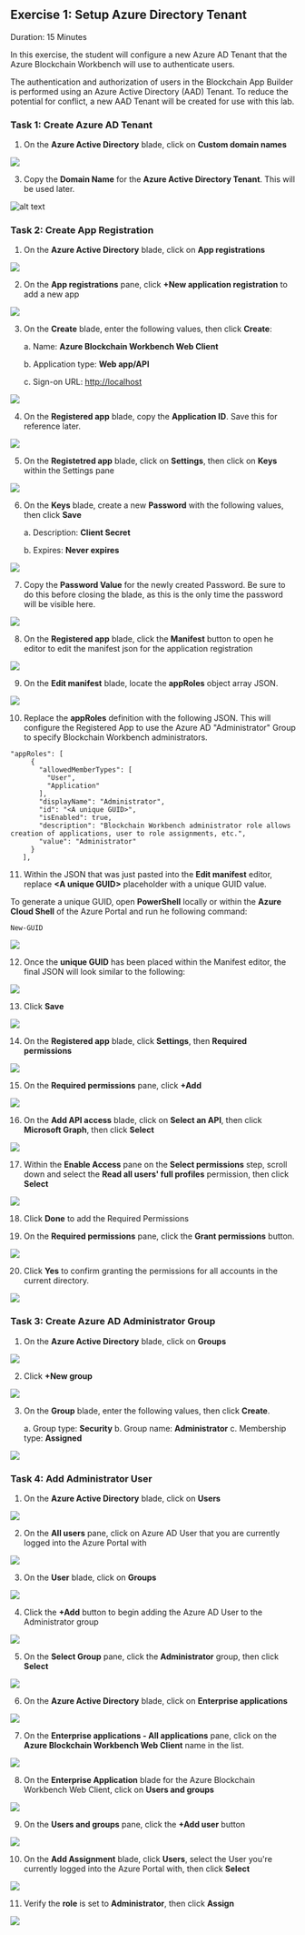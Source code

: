 ## Exercise 1: Setup Azure Directory Tenant
Duration: 15 Minutes

In this exercise, the student will configure a new Azure AD Tenant that the Azure Blockchain Workbench will use to authenticate users.

The authentication and authorization of users in the Blockchain App Builder is performed using an Azure Active Directory (AAD) Tenant. To reduce the potential for conflict, a new AAD Tenant will be created for use with this lab.

### Task 1: Create Azure AD Tenant

1. On the **Azure Active Directory** blade, click on **Custom domain names**

![](https://github.com/ceteongvanness/eventdemo/blob/master/Azure%20Blockchain%20Workshop/Image/A8.png)

3. Copy the **Domain Name** for the **Azure Active Directory Tenant**. This will be used later.

![alt text](https://github.com/ceteongvanness/eventdemo/blob/master/Azure%20Blockchain%20Workshop/Image/A9.png)

### Task 2: Create App Registration
1. On the **Azure Active Directory** blade, click on **App registrations**

![](https://github.com/ceteongvanness/eventdemo/blob/master/Azure%20Blockchain%20Workshop/Image/A10.png)

2. On the **App registrations** pane, click **+New application registration** to add a new app

![](https://github.com/ceteongvanness/eventdemo/blob/master/Azure%20Blockchain%20Workshop/Image/A11.png)

3. On the **Create** blade, enter the following values, then click **Create**:

	a. Name: **Azure Blockchain Workbench Web Client**
    
    b. Application type: **Web app/API**
    
    c. Sign-on URL: <http://localhost>

![](https://github.com/ceteongvanness/eventdemo/blob/master/Azure%20Blockchain%20Workshop/Image/A12.png)

4. On the **Registered app** blade, copy the **Application ID**. Save this for reference later.

![](https://github.com/ceteongvanness/eventdemo/blob/master/Azure%20Blockchain%20Workshop/Image/A13.png)

5. On the **Registetred app** blade, click on **Settings**, then click on **Keys** within the Settings pane

![](https://github.com/ceteongvanness/eventdemo/blob/master/Azure%20Blockchain%20Workshop/Image/A14.png)

6. On the **Keys** blade, create a new **Password** with the following values, then click **Save**

	a. Description: **Client Secret**
    
    b. Expires: **Never expires**

![](https://github.com/ceteongvanness/eventdemo/blob/master/Azure%20Blockchain%20Workshop/Image/A15.png)

7. Copy the **Password Value** for the newly created Password. Be sure to do this before closing the blade, as this is the only time the password will be visible here.

![](https://github.com/ceteongvanness/eventdemo/blob/master/Azure%20Blockchain%20Workshop/Image/A16.png)

8. On the **Registered app** blade, click the **Manifest** button to open he editor to edit the manifest json for the application registration

![](https://github.com/ceteongvanness/eventdemo/blob/master/Azure%20Blockchain%20Workshop/Image/A17.png)

9. On the **Edit manifest** blade, locate the **appRoles** object array JSON.

![](https://github.com/ceteongvanness/eventdemo/blob/master/Azure%20Blockchain%20Workshop/Image/A18.png)

10. Replace the **appRoles** definition with the following JSON. This will configure the Registered App to use the Azure AD "Administrator" Group to specify Blockchain Workbench administrators.
```
"appRoles": [
     {
       "allowedMemberTypes": [
         "User",
         "Application"
       ],
       "displayName": "Administrator",
       "id": "<A unique GUID>",
       "isEnabled": true,
       "description": "Blockchain Workbench administrator role allows creation of applications, user to role assignments, etc.",
       "value": "Administrator"
     }
   ],
```
11. Within the JSON that was just pasted into the **Edit manifest** editor, replace **<A unique GUID\>** placeholder with a unique GUID value.

To generate a unique GUID, open **PowerShell** locally or within the **Azure Cloud Shell** of the Azure Portal and run he following command:
```
New-GUID
```

![](https://github.com/ceteongvanness/eventdemo/blob/master/Azure%20Blockchain%20Workshop/Image/A19.png)

12. Once the **unique GUID** has been placed within the Manifest editor, the final JSON will look similar to the following:

![](https://github.com/ceteongvanness/eventdemo/blob/master/Azure%20Blockchain%20Workshop/Image/A20.png)

13. Click **Save**

![](https://github.com/ceteongvanness/eventdemo/blob/master/Azure%20Blockchain%20Workshop/Image/A21.png)

14. On the **Registered app** blade, click **Settings**, then **Required permissions**

![](https://github.com/ceteongvanness/eventdemo/blob/master/Azure%20Blockchain%20Workshop/Image/A22.png)

15. On the **Required permissions** pane, click **+Add**

![](https://github.com/ceteongvanness/eventdemo/blob/master/Azure%20Blockchain%20Workshop/Image/A23.png)

16. On the **Add API access** blade, click on **Select an API**, then click **Microsoft Graph**, then click **Select**

![](https://github.com/ceteongvanness/eventdemo/blob/master/Azure%20Blockchain%20Workshop/Image/A24.png)

17. Within the **Enable Access** pane on the **Select permissions** step, scroll down and select the **Read all users' full profiles** permission, then click **Select**

![](https://github.com/ceteongvanness/eventdemo/blob/master/Azure%20Blockchain%20Workshop/Image/A25.png)

18. Click **Done** to add the Required Permissions

19. On the **Required permissions** pane, click the **Grant permissions** button.

![](https://github.com/ceteongvanness/eventdemo/blob/master/Azure%20Blockchain%20Workshop/Image/A26.png)

20. Click **Yes** to confirm granting the permissions for all accounts in the current directory.

![](https://github.com/ceteongvanness/eventdemo/blob/master/Azure%20Blockchain%20Workshop/Image/A27.png)

### Task 3: Create Azure AD Administrator Group
1. On the **Azure Active Directory** blade, click on **Groups**

![](https://github.com/ceteongvanness/eventdemo/blob/master/Azure%20Blockchain%20Workshop/Image/A28.png)

2. Click **+New group**

![](https://github.com/ceteongvanness/eventdemo/blob/master/Azure%20Blockchain%20Workshop/Image/A29.png)


3. On the **Group** blade, enter the following values, then click **Create**.

	a. Group type: **Security**
    b. Group name: **Administrator**
    c. Membership type: **Assigned**   

![](https://github.com/ceteongvanness/eventdemo/blob/master/Azure%20Blockchain%20Workshop/Image/A30.png)
    
 ### Task 4: Add Administrator User
 1. On the **Azure Active Directory** blade, click on **Users**

 ![](https://github.com/ceteongvanness/eventdemo/blob/master/Azure%20Blockchain%20Workshop/Image/A31.png)
 
 2. On the **All users** pane, click on Azure AD User that you are currently logged into the Azure Portal with

 ![](https://github.com/ceteongvanness/eventdemo/blob/master/Azure%20Blockchain%20Workshop/Image/A32.png)
 
 3. On the **User** blade, click on **Groups**

  ![](https://github.com/ceteongvanness/eventdemo/blob/master/Azure%20Blockchain%20Workshop/Image/A33.png)
  
 4. Click the **+Add** button to begin adding the Azure AD User to the Administrator group

 ![](https://github.com/ceteongvanness/eventdemo/blob/master/Azure%20Blockchain%20Workshop/Image/A34.png)
 
 5. On the **Select Group** pane, click the **Administrator** group, then click **Select**

 ![](https://github.com/ceteongvanness/eventdemo/blob/master/Azure%20Blockchain%20Workshop/Image/A35.png)
 
 6. On the **Azure Active Directory** blade, click on **Enterprise applications**

 ![](https://github.com/ceteongvanness/eventdemo/blob/master/Azure%20Blockchain%20Workshop/Image/A36.png)
 
 7. On the **Enterprise applications - All applications** pane, click on the **Azure Blockchain Workbench Web Client** name in the list.
 
 ![](https://github.com/ceteongvanness/eventdemo/blob/master/Azure%20Blockchain%20Workshop/Image/A37.png)

 8. On the **Enterprise Application** blade for the Azure Blockchain Workbench Web Client, click on **Users and groups**

 ![](https://github.com/ceteongvanness/eventdemo/blob/master/Azure%20Blockchain%20Workshop/Image/A38.png)
 
 9. On the **Users and groups** pane, click the **+Add user** button

 ![](https://github.com/ceteongvanness/eventdemo/blob/master/Azure%20Blockchain%20Workshop/Image/A39.png)

 10. On the **Add Assignment** blade, click **Users**, select the User you're currently logged into the Azure Portal with, then click **Select**

 ![](https://github.com/ceteongvanness/eventdemo/blob/master/Azure%20Blockchain%20Workshop/Image/A40.png)
 
 11. Verify the **role** is set to **Administrator**, then click **Assign**

  ![](https://github.com/ceteongvanness/eventdemo/blob/master/Azure%20Blockchain%20Workshop/Image/A41.png)
    


